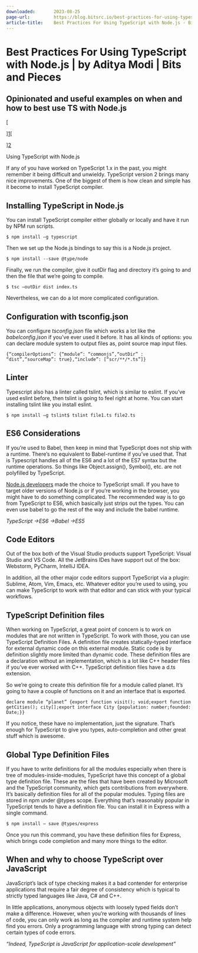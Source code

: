 ```yaml
---
downloaded:       2023-08-25
page-url:         https://blog.bitsrc.io/best-practices-for-using-typescript-with-node-js-50907f8cc803
article-title:    Best Practices For Using TypeScript with Node.js - Bits and Pieces
---
```

# Best Practices For Using TypeScript with Node.js | by Aditya Modi | Bits and Pieces
## Opinionated and useful examples on when and how to best use TS with Node.js

[

][1][

][2]

Using TypeScript with Node.js

If any of you have worked on TypeScript 1.x in the past, you might remember it being difficult and unwieldy. TypeScript version 2 brings many nice improvements. One of the biggest of them is how clean and simple has it become to install TypeScript compiler.

## **Installing TypeScript in Node.js**

You can install TypeScript compiler either globally or locally and have it run by NPM run scripts.

```
$ npm install –g typescript
```

Then we set up the Node.js bindings to say this is a Node.js project.

```
$ npm install --save @type/node
```

Finally, we run the compiler, give it outDir flag and directory it’s going to and then the file that we’re going to compile.

```
$ tsc –outDir dist index.ts
```

Nevertheless, we can do a lot more complicated configuration.

## **Configuration with tsconfig.json**

You can configure *tsconfig.json* file which works a lot like the *babelconfig.json* if you’ve ever used it before. It has all kinds of options: you can declare module system to output files as, point source map input files.

```
{“compilerOptions”: {“module”: “commonjs”,“outDir” : “dist”,“sourceMap”: true},“include”: [“scr/**/*.ts”]}
```

## **Linter**

Typescript also has a linter called tslint, which is similar to eslint. If you’ve used eslint before, then tslint is going to feel right at home. You can start installing tslint like you install eslint.

```
$ npm install –g tslint$ tslint file1.ts file2.ts
```

## **ES6 Considerations**

If you’re used to Babel, then keep in mind that TypeScript does not ship with a runtime. There’s no equivalent to Babel-runtime if you’ve used that. That is Typescript handles all of the ES6 and a lot of the ES7 syntax but the runtime operations. So things like Object.assign(), Symbol(), etc. are not polyfilled by TypeScript.

[Node.js developers][3] made the choice to TypeScript small. If you have to target older versions of Node.js or if you’re working in the browser, you might have to do something complicated. The recommended way is to go from TypeScript to ES6, which basically just strips out the types. You can even use babel to go the rest of the way and include the babel runtime.

*TypeScript →ES6 →Babel →ES5*

## **Code Editors**

Out of the box both of the Visual Studio products support TypeScript: Visual Studio and VS Code. All the JetBrains IDes have support out of the box: Webstorm, PyCharm, IntelliJ IDEA.

In addition, all the other major code editors support TypeScript via a plugin: Sublime, Atom, Vim, Emacs, etc. Whatever editor you’re used to using, you can make TypeScript to work with that editor and can stick with your typical workflows.

## **TypeScript Definition files**

When working on TypeScript, a great point of concern is to work on modules that are not written in TypeScript. To work with those, you can use TypeScript Definition Files. A definition file creates statically-typed interface for external dynamic code on this external module. Static code is by definition slightly more limited than dynamic code. These definition files are a declaration without an implementation, which is a lot like C++ header files if you’ve ever worked with C++. TypeScript definition files have a d.ts extension.

So we’re going to create this definition file for a module called planet. It’s going to have a couple of functions on it and an interface that is exported.

```
declare module “planet” {export function visit(); void;export function getCities(); city[];export interface City {population: number;founded: Date;}}
```

If you notice, these have no implementation, just the signature. That’s enough for TypeScript to give you types, auto-completion and other great stuff which is awesome.

## **Global Type Definition Files**

If you have to write definitions for all the modules especially when there is tree of modules-inside-modules, TypeScript have this concept of a global type definition file. These are the files that have been created by Microsoft and the TypeScript community, which gets contributions from everywhere. It’s basically definition files for all of the popular modules. Typing files are stored in npm under @types scope. Everything that’s reasonably popular in TypeScript tends to have a definition file. You can install it in Express with a single command.

```
$ npm install — save @types/express
```

Once you run this command, you have these definition files for Express, which brings code completion and many more things to the editor.

## **When and why to choose TypeScript over JavaScript**

JavaScript’s lack of type checking makes it a bad contender for enterprise applications that require a fair degree of consistency which is typical to strictly typed languages like Java, C# and C++.

In little applications, anonymous objects with loosely typed fields don’t make a difference. However, when you’re working with thousands of lines of code, you can only work as long as the compiler and runtime system help find you errors. Only a programming language with strong typing can detect certain types of code errors.

*“Indeed, TypeScript is JavaScript for application-scale development”*

[1]: https://medium.com/@aditya.modi?source=post_page-----50907f8cc803--------------------------------
[2]: https://blog.bitsrc.io/?source=post_page-----50907f8cc803--------------------------------
[3]: https://www.topsinfosolutions.com/node-js-development-services/
